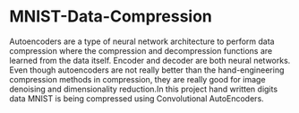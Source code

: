 # MNIST-Data-Compression
Autoencoders are a type of neural network architecture to perform data compression where the compression and decompression functions are learned from the data itself. Encoder and decoder are both neural networks. Even though autoencoders are not really better than the hand-engineering compression methods in compression, they are really good for image denoising and dimensionality reduction.In this project hand written digits data MNIST is being compressed using Convolutional AutoEncoders.
